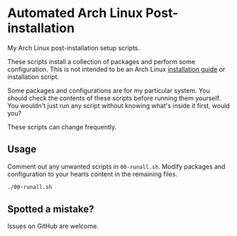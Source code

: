 # Automated Arch Linux Post-installation

My Arch Linux post-installation setup scripts.

These scripts install a collection of packages and perform some
configuration. This is not intended to be an Arch Linux [installation
guide](https://wiki.archlinux.org/index.php/Installation_guide) or
installation script.

Some packages and configurations are for my particular system. You should
check the contents of these scripts before running them yourself. You
wouldn't just run any script without knowing what's inside it first, would
you?

These scripts can change frequently.

## Usage

Comment out any unwanted scripts in `00-runall.sh`. Modify packages and
configuration to your hearts content in the remaining files. 


```bash
./00-runall.sh
```

## Spotted a mistake?

Issues on GitHub are welcome.
